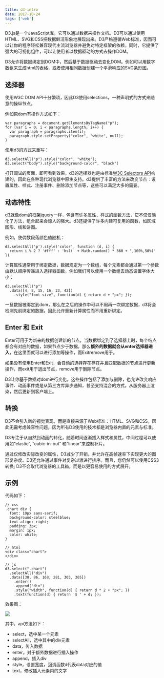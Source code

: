 ```yaml
---
title: d3-intro
date: 2017-10-24
tags: ['web']
---
```

D3.js是一个JavaScript库，它可以通过数据来操作文档。D3可以通过使用HTML、SVG和CSS把数据鲜活形象地展现出来。D3严格遵循Web标准，因而可以让你的程序轻松兼容现代主流浏览器并避免对特定框架的依赖。同时，它提供了强大的可视化组件，可以让使用者以数据驱动的方式去操作DOM。

D3允许将数据绑定到DOM中，然后基于数据驱动去变化DOM。例如可以用数字数组来生成html的表格，或者使用相同数据创建一个平滑响应的SVG条形图。

## 选择器

使用W3C DOM API十分繁琐，因此D3使用selections，一种声明式的方式来随意的操纵节点。

例如原dom有操作方式如下：

```
var paragraphs = document.getElementsByTagName("p");
for (var i = 0; i < paragraphs.length; i++) {
  var paragraph = paragraphs.item(i);
  paragraph.style.setProperty("color", "white", null);
}
```

使用d3的方式来重写：

```
d3.selectAll("p").style("color", "white");
d3.select("body").style("background-color", "black")
```

打开调试的页面，即可看到效果。d3的选择器也是由标准[W3C Selectors API](https://www.w3.org/TR/selectors-api/)构建的，因此在各种现代浏览器中原生支持。d3提供了丰富的方法来改变节点：设置属性、样式、注册事件、删除添加节点等，这些可以满足大多的需要。

## 动态特性

d3就像dom的框架jquery一样，包含有许多属性、样式的函数方法，它不仅仅简化了方法，组合起来会惊人的强大。d3还提供了许多内建可复用的函数，如区域图形、线和饼图。

例如，使偶数段落颜色值随机：

```
d3.selectAll('p').style('color', function (d, i) {
  return i % 2 ? '#fff' : 'hsl(' + Math.random() * 360 + ',100%,50%)'
})
```

计算属性通常用于绑定数据，数据规定为一个数组，每个元素都会通过第一个参数由默认顺序传递进入选择器函数，例如我们可以使用一个数组去动态设置字体大小：

```
d3.selectAll("p")
  .data([4, 8, 15, 16, 23, 42])
    .style("font-size", function(d) { return d + "px"; });
```

一旦数据被绑定到dom，那么在之后的操作中可以不用再一次绑定数据，d3将会检测先前绑定的数据，因此允许重新计算属性而不用重新绑定。																																																																																	

## Enter 和 Exit

Enter可用于为新来的数据创建新的节点，当数据绑定到了选择器上时，每个结点都会有对应的数据，如果节点少于数据，那么**额外的数据就会从enter选择器进入**，在这里面就可以进行添加等操作，而Exitremove用于。

如果没有使用Enter和Exit，会自动的选择存在存在并且匹配数据的节点进行更新操作，而exit用于退出节点，remove用于删除节点。

D3让你基于数据对dom进行变化，这些操作包括了添加与删除，也允许改变响应事件、动画事件或是从第三方库异步通知，甚至支持混合的方式，从服务器上渲染，然后更新到客户端上。

## 转换

D3不会引入新的视觉表现，而是直接来源于Web标准：HTML、SVG和CSS。因此无需考虑兼容性问题，因为所有D3使用的技术都是浏览器内置的元素与标准。

D3专注于从自然到动画的转化，随着时间逐渐插入样式和属性，中间过程可以使用如“elastic”, “cubic-in-out” 和“linear”来控制补片。

通过仅修改实际改变的属性，D3减少了开销，并允许在高帧速率下实现更大的图形复杂度。D3还允许通过事件对复杂过渡进行排序。而且，您仍然可以使用CSS3转换; D3不会取代浏览器的工具箱，而是以更容易使用的方式展开。



## 示例

代码如下：

```
// css
.chart div {
  font: 10px sans-serif;
  background-color: steelblue;
  text-align: right;
  padding: 3px;
  margin: 1px;
  color: white;
}

// html
<div class="chart">
</div>

// js
d3.select(".chart")
  .selectAll("div")
  .data([30, 86, 168, 281, 303, 365])
    .enter()
    .append("div")
    .style("width", function(d) { return d * 2 + "px"; })
    .text(function(d) { return '$ ' + d; });

```

效果图：

![](http://qn.vv13.cn/17-10-24/89023358.jpg)

其中，api方法如下：

- select，选中某一个元素
- selectAll，选中其中的div元素
- data，传入数据
- enter，对于额外数据进行插入操作
- append，插入div
- style，设置宽度，回调函数d代表data对应的值
- text，修改插入元素内的文字
